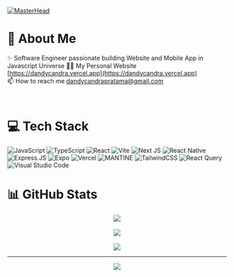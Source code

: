 [![MasterHead](https://github.com/Dandy-CP/WebPortfolio/assets/72736353/6d25f850-2e3a-4051-867d-e33cfe97de15)](https://dandycandra.vercel.app)

# 💫 About Me
✨ Software Engineer passionate building Website and Mobile App in Javascript Universe
👨‍💻 My Personal Website [https://dandycandra.vercel.app](https://dandycandra.vercel.app) <br>
📫 How to reach me [dandycandrapratama@gmail.com](mailto:dandycandrapratama@gmail.com)

<br>

# 💻 Tech Stack
![JavaScript](https://img.shields.io/badge/javascript-%23323330.svg?style=for-the-badge&logo=javascript&logoColor=%23F7DF1E) ![TypeScript](https://img.shields.io/badge/typescript-%23007ACC.svg?style=for-the-badge&logo=typescript&logoColor=white) ![React](https://img.shields.io/badge/react-%2320232a.svg?style=for-the-badge&logo=react&logoColor=%2361DAFB) ![Vite](https://img.shields.io/badge/vite-%23646CFF.svg?style=for-the-badge&logo=vite&logoColor=white) ![Next JS](https://img.shields.io/badge/Next-black?style=for-the-badge&logo=next.js&logoColor=white) ![React Native](https://img.shields.io/badge/react_native-%2320232a.svg?style=for-the-badge&logo=react&logoColor=%2361DAFB) ![Express.JS](https://img.shields.io/badge/express.JS-3776AB?style=for-the-badge&logo=express&logoColor=white) ![Expo](https://img.shields.io/badge/expo-1C1E24?style=for-the-badge&logo=expo&logoColor=#D04A37) ![Vercel](https://img.shields.io/badge/vercel-%23000000.svg?style=for-the-badge&logo=vercel&logoColor=white) ![MANTINE](https://img.shields.io/badge/mantine-%230081CB.svg?style=for-the-badge&logo=mantine&logoColor=white) ![TailwindCSS](https://img.shields.io/badge/tailwindcss-%2338B2AC.svg?style=for-the-badge&logo=tailwind-css&logoColor=white) ![React Query](https://img.shields.io/badge/-React%20Query-FF4154?style=for-the-badge&logo=react%20query&logoColor=white) ![Visual Studio Code](https://img.shields.io/badge/Visual%20Studio%20Code-0078d7.svg?style=for-the-badge&logo=visual-studio-code&logoColor=white)
<br>

# 📊 GitHub Stats

<div align="center">
  <img src="https://github-readme-stats.vercel.app/api?username=Dandy-CP&theme=darcula&hide_border=true&include_all_commits=true&count_private=true" />
</div>

<br>

<div align="center">
  <img src="https://github-readme-streak-stats.herokuapp.com/?user=Dandy-CP&theme=darcula&hide_border=true" />
</div>

<br>

<div align="center">
<img src="https://github-readme-stats.vercel.app/api/top-langs/?username=Dandy-CP&theme=darcula&hide_border=true&include_all_commits=true&count_private=true&layout=compact" />
</div>

---
<div align="center">
<img src="https://komarev.com/ghpvc/?username=Dandy-CP&style=for-the-badge" align="center" />
</div>
